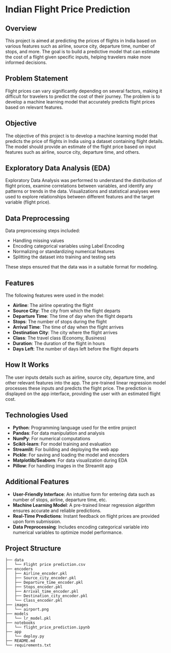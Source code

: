 # Indian Flight Price Prediction

## Overview
This project is aimed at predicting the prices of flights in India based on various features such as airline, source city, departure time, number of stops, and more. The goal is to build a predictive model that can estimate the cost of a flight given specific inputs, helping travelers make more informed decisions.

## Problem Statement
Flight prices can vary significantly depending on several factors, making it difficult for travelers to predict the cost of their journey. The problem is to develop a machine learning model that accurately predicts flight prices based on relevant features.

## Objective
The objective of this project is to develop a machine learning model that predicts the price of flights in India using a dataset containing flight details. The model should provide an estimate of the flight price based on input features such as airline, source city, departure time, and others.

## Exploratory Data Analysis (EDA)
Exploratory Data Analysis was performed to understand the distribution of flight prices, examine correlations between variables, and identify any patterns or trends in the data. Visualizations and statistical analyses were used to explore relationships between different features and the target variable (flight price).

## Data Preprocessing
Data preprocessing steps included:
- Handling missing values
- Encoding categorical variables using Label Encoding
- Normalizing or standardizing numerical features
- Splitting the dataset into training and testing sets

These steps ensured that the data was in a suitable format for modeling.

## Features
The following features were used in the model:
- **Airline**: The airline operating the flight
- **Source City**: The city from which the flight departs
- **Departure Time**: The time of day when the flight departs
- **Stops**: The number of stops during the flight
- **Arrival Time**: The time of day when the flight arrives
- **Destination City**: The city where the flight arrives
- **Class**: The travel class (Economy, Business)
- **Duration**: The duration of the flight in hours
- **Days Left**: The number of days left before the flight departs

## How It Works
The user inputs details such as airline, source city, departure time, and other relevant features into the app. The pre-trained linear regression model processes these inputs and predicts the flight price. The prediction is displayed on the app interface, providing the user with an estimated flight cost.

## Technologies Used
- **Python**: Programming language used for the entire project
- **Pandas**: For data manipulation and analysis
- **NumPy**: For numerical computations
- **Scikit-learn**: For model training and evaluation
- **Streamlit**: For building and deploying the web app
- **Pickle**: For saving and loading the model and encoders
- **Matplotlib/Seaborn**: For data visualization during EDA
- **Pillow**: For handling images in the Streamlit app

## Additional Features
- **User-Friendly Interface**: An intuitive form for entering data such as number of stops, airline, departure time, etc.
- **Machine Learning Model**: A pre-trained linear regression algprithm ensures accurate and reliable predictions.
- **Real-Time Predictions**: Instant feedback on flight prices are provided upon form submission.
- **Data Preprocessing**: Includes encoding categorical variable into numerical variables to optimize model performance.

## Project Structure
```plaintext
├── data
│   └── Flight price prediction.csv
├── encoders
│   ├── Airline_encoder.pkl
│   ├── Source_city_encoder.pkl
│   ├── Departure_time_encoder.pkl
│   ├── Stops_encoder.pkl
│   ├── Arrival_time_encoder.pkl
│   ├── Destination_city_encoder.pkl
│   └── Class_encoder.pkl
├── images
│   └── airport.png
├── models
│   └── lr_model.pkl
├── notebooks
│   └── flight_price_prediction.ipynb
├── app
│   └── deploy.py
├── README.md
└── requirements.txt
